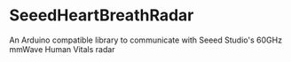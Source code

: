 # SeeedHeartBreathRadar
An Arduino compatible library to communicate with Seeed Studio's 60GHz mmWave Human Vitals radar
